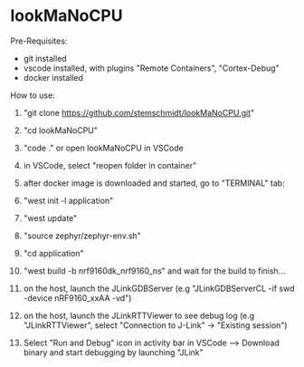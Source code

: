 # lookMaNoCPU
Pre-Requisites:
- git installed
- vscode installed, with plugins "Remote Containers", "Cortex-Debug"
- docker installed

How to use:
1. "git clone https://github.com/stemschmidt/lookMaNoCPU.git"
2. "cd lookMaNoCPU"
3. "code ." or open lookMaNoCPU in VSCode
4. in VSCode, select "reopen folder in container"
5. after docker image is downloaded and started, go to "TERMINAL" tab:
6. "west init -l application"
7. "west update"
8. "source zephyr/zephyr-env.sh"
9. "cd application"
10. "west build -b nrf9160dk_nrf9160_ns" and wait for the build to finish...

11. on the host, launch the JLinkGDBServer (e.g "JLinkGDBServerCL -if swd -device nRF9160_xxAA -vd")
12. on the host, launch the JLinkRTTViewer to see debug log (e.g "JLinkRTTViewer", select "Connection to J-Link" -> "Existing session")

13. Select "Run and Debug" icon in activity bar in VSCode --> Download binary and start debugging by launching "JLink" 

